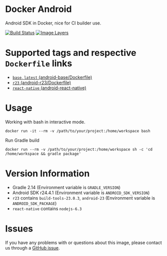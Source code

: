 # Docker Android

Android SDK in Docker, nice for CI builder use.

[![Build Status](https://travis-ci.org/iyoukeji/docker-android.svg?branch=master)](https://travis-ci.org/iyoukeji/docker-android) [![Image Layers](https://imagelayers.io/badge/iyoukeji/android:latest.svg)](https://imagelayers.io/?images=iyoukeji/android:latest 'Get your own badge on imagelayers.io')

# Supported tags and respective `Dockerfile` links

* [`base`, `latest` (android-base/Dockerfile)](https://github.com/iyoukeji/docker-android/blob/master/android-base/Dockerfile)
* [`r23` (android-r23/Dockerfile)](https://github.com/iyoukeji/docker-android/blob/master/android-r23/Dockerfile)
* [`react-native` (android-react-native)](https://github.com/iyoukeji/docker-android/blob/master/android-react-native/Dockerfile)

# Usage

Working with bash in interactive mode.

```shell
docker run -it --rm -v /path/to/your/project:/home/workspace bash
```

Run Gradle build

```shell
docker run --rm -v /path/to/your/project:/home/workspace sh -c 'cd /home/workspace && gradle package'
```

# Version Information

* Gradle 2.14 (Environment variable is `GRADLE_VERSION`)
* Android SDK r24.4.1 (Environment variable is `ANDROID_SDK_VERSION`)
* `r23` contains `build-tools-23.0.3`, `android-23` (Environment variable is `ANDROID_SDK_PACKAGE`)
* `react-native` contains `nodejs-6.3`

# Issues

If you have any problems with or questions about this image, please contact us through a [GitHub issue](https://github.com/iyoukeji/docker-android/issues).


